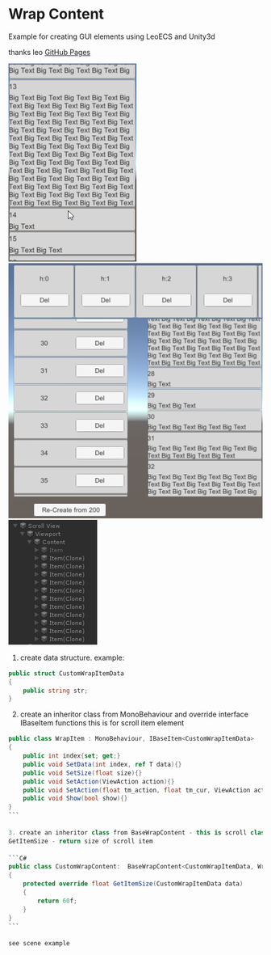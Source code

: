 # Wrap Content

Example for creating GUI elements using LeoECS and Unity3d

thanks leo [GitHub Pages](https://github.com/Leopotam/ecs)

![screenshot_0](/Img/wrap_content.gif)
![screenshot_1](/Img/wrap_content.png)
![screenshot_2](/Img/wrap_scroll_hierarchy.png)
 
1. create data structure.
example:

```C#
public struct CustomWrapItemData
{
    public string str;
}
```

2. create an inheritor class from MonoBehaviour and override interface IBaseItem functions
this is for scroll item element

````C#
public class WrapItem : MonoBehaviour, IBaseItem<CustomWrapItemData>
{
    public int index{set; get;} 
    public void SetData(int index, ref T data){}
    public void SetSize(float size){}
    public void SetAction(ViewAction action){}
    public void SetAction(float tm_action, float tm_cur, ViewAction action){}
    public void Show(bool show){}
}
```

3. create an inheritor class from BaseWrapContent - this is scroll class
GetItemSize - return size of scroll item

```C#
public class CustomWrapContent:  BaseWrapContent<CustomWrapItemData, WrapItem>
{
    protected override float GetItemSize(CustomWrapItemData data)
    {
        return 60f;
    }
}
```

see scene example